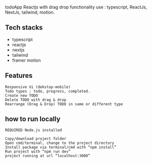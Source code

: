 todoApp Reactjs with drag drop functionality use : typescript, ReactJs, NextJs, tailwind, motion.

## Tech stacks

- typescript
- reactjs
- nextjs
- tailwind
- framer motion

## Features

    Responsive Ui (dekstop-mobile)
    Todo types : todo, progress, completed.
    Create new TODO
    Delete TODO with drag & drop
    Rearrange (Drag & Drop) TODO in same or different type

## how to run locally

    REQUIRED Node.js installed

    Copy/download project folder
    Open cmd/terminal, change to the project directory
    Install package via terminal/cmd with “npm install”
    Run project with “npm run dev”
    project running at url “localhost:3000”
